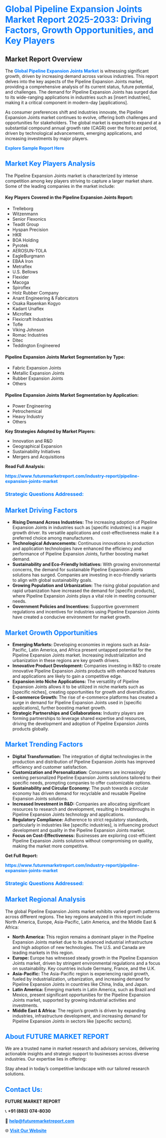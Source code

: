 <h1 style="color: #007BFF;">Global Pipeline Expansion Joints Market Report 2025-2033: Driving Factors, Growth Opportunities, and Key Players</h1>

<section id="overview">
<h2>Market Report Overview</h2>
<p>The <a href="https://www.futuremarketreport.com/industry-report/pipeline-expansion-joints-market" style="color: #007BFF; text-decoration: none;"><strong>Global Pipeline Expansion Joints Market</strong></a> is witnessing significant growth, driven by increasing demand across various industries. This report delves into the key aspects of the Pipeline Expansion Joints market, providing a comprehensive analysis of its current status, future potential, and challenges. The demand for Pipeline Expansion Joints has surged due to its wide-ranging applications in industries such as [insert industries], making it a critical component in modern-day [applications].</p>
<p>As consumer preferences shift and industries innovate, the Pipeline Expansion Joints market continues to evolve, offering both challenges and opportunities for stakeholders. The global market is expected to expand at a substantial compound annual growth rate (CAGR) over the forecast period, driven by technological advancements, emerging applications, and increasing investments by major players.</p>
</section>

<section id="overview">
<p><a href="https://www.futuremarketreport.com/request-sample/reportId=28419" style="color: #007BFF; text-decoration: none;"><strong>Explore Sample Report Here</strong></a></p>
</section>

<section id="key-players">
<h2 style="color: #007BFF;">Market Key Players Analysis</h2>
<p>The Pipeline Expansion Joints market is characterized by intense competition among key players striving to capture a larger market share. Some of the leading companies in the market include:</p>
<h4>Key Players Covered in the Pipeline Expansion Joints Report:</h4>
<ul><li>Trelleborg</li><li>Witzenmann</li><li>Senior Flexonics</li><li>Teadit Group</li><li>Hyspan Precision</li><li>HKR</li><li>BOA Holding</li><li>Pyrotek</li><li>AEROSUN-TOLA</li><li>EagleBurgmann</li><li>EBAA Iron</li><li>Metraflex</li><li>U.S. Bellows</li><li>Flexider</li><li>Macoga</li><li>Spiroflex</li><li>Holz Rubber Company</li><li>Anant Engineering &amp; Fabricators</li><li>Osaka Rasenkan Kogyo</li><li>Kadant Unaflex</li><li>Microflex</li><li>Flexicraft Industries</li><li>Tofle</li><li>Viking Johnson</li><li>Romac Industries</li><li>Ditec</li><li>Teddington Engineered</li></ul>
<h4>Pipeline Expansion Joints Market Segmentation by Type:</h4>
<ul><li>Fabric Expansion Joints</li><li>Metallic Expansion Joints</li><li>Rubber Expansion Joints</li><li>Others</li></ul>

<h4>Pipeline Expansion Joints Market Segmentation by Application:</h4>
<ul><li>Power Engineering</li><li>Petrochemical</li><li>Heavy Industry</li><li>Others</li></ul>
<p><strong>Key Strategies Adopted by Market Players:</strong></p>
<ul>
<li>Innovation and R&D</li>
<li>Geographical Expansion</li>
<li>Sustainability Initiatives</li>
<li>Mergers and Acquisitions</li>
</ul>
</section>

<section>
<p><strong>Read Full Analysis: </strong></p><a href="https://www.futuremarketreport.com/industry-report/pipeline-expansion-joints-market" style="color: #007BFF; text-decoration: none;"><strong>https://www.futuremarketreport.com/industry-report/pipeline-expansion-joints-market</strong></a>
<h3 style="color: #007BFF;">Strategic Questions Addressed:</h3>
</section>

<section id="driving-factors">
<h2 style="color: #007BFF;">Market Driving Factors</h2>
<ul>
<li><strong>Rising Demand Across Industries:</strong> The increasing adoption of Pipeline Expansion Joints in industries such as [specific industries] is a major growth driver. Its versatile applications and cost-effectiveness make it a preferred choice among manufacturers.</li>
<li><strong>Technological Advancements:</strong> Continuous innovations in production and application technologies have enhanced the efficiency and performance of Pipeline Expansion Joints, further boosting market demand.</li>
<li><strong>Sustainability and Eco-Friendly Initiatives:</strong> With growing environmental concerns, the demand for sustainable Pipeline Expansion Joints solutions has surged. Companies are investing in eco-friendly variants to align with global sustainability goals.</li>
<li><strong>Growing Population and Urbanization:</strong> The rising global population and rapid urbanization have increased the demand for [specific products], where Pipeline Expansion Joints plays a vital role in meeting consumer needs.</li>
<li><strong>Government Policies and Incentives:</strong> Supportive government regulations and incentives for industries using Pipeline Expansion Joints have created a conducive environment for market growth.</li>
</ul>
</section>

<section id="growth-opportunities">
<h2 style="color: #007BFF;">Market Growth Opportunities</h2>
<ul>
<li><strong>Emerging Markets:</strong> Developing economies in regions such as Asia-Pacific, Latin America, and Africa present untapped potential for the Pipeline Expansion Joints market. Increasing industrialization and urbanization in these regions are key growth drivers.</li>
<li><strong>Innovative Product Development:</strong> Companies investing in R&D to create innovative Pipeline Expansion Joints products with enhanced features and applications are likely to gain a competitive edge.</li>
<li><strong>Expansion into Niche Applications:</strong> The versatility of Pipeline Expansion Joints allows it to be utilized in niche markets such as [specific niches], creating opportunities for growth and diversification.</li>
<li><strong>E-commerce Growth:</strong> The rise of e-commerce platforms has created a surge in demand for Pipeline Expansion Joints used in [specific applications], further boosting market growth.</li>
<li><strong>Strategic Partnerships and Collaborations:</strong> Industry players are forming partnerships to leverage shared expertise and resources, driving the development and adoption of Pipeline Expansion Joints products globally.</li>
</ul>
</section>

<section id="trending-factors">
<h2 style="color: #007BFF;">Market Trending Factors</h2>
<ul>
<li><strong>Digital Transformation:</strong> The integration of digital technologies in the production and distribution of Pipeline Expansion Joints has improved efficiency and customer satisfaction.</li>
<li><strong>Customization and Personalization:</strong> Consumers are increasingly seeking personalized Pipeline Expansion Joints solutions tailored to their specific needs, prompting companies to offer customizable options.</li>
<li><strong>Sustainability and Circular Economy:</strong> The push towards a circular economy has driven demand for recyclable and reusable Pipeline Expansion Joints solutions.</li>
<li><strong>Increased Investment in R&D:</strong> Companies are allocating significant resources to research and development, resulting in breakthroughs in Pipeline Expansion Joints technology and applications.</li>
<li><strong>Regulatory Compliance:</strong> Adherence to strict regulatory standards, particularly in industries like [specific industries], is influencing product development and quality in the Pipeline Expansion Joints market.</li>
<li><strong>Focus on Cost-Effectiveness:</strong> Businesses are exploring cost-efficient Pipeline Expansion Joints solutions without compromising on quality, making the market more competitive.</li>
</ul>
</section>

<section>
<p><strong>Get Full Report: </strong></p><a href="https://www.futuremarketreport.com/industry-report/pipeline-expansion-joints-market" style="color: #007BFF; text-decoration: none;"><strong>https://www.futuremarketreport.com/industry-report/pipeline-expansion-joints-market</strong></a>
<h3 style="color: #007BFF;">Strategic Questions Addressed:</h3>
</section>


<section id="regional-analysis">
<h2 style="color: #007BFF;">Market Regional Analysis</h2>
<p>The global Pipeline Expansion Joints market exhibits varied growth patterns across different regions. The key regions analyzed in this report include North America, Europe, Asia-Pacific, Latin America, and the Middle East & Africa:</p>
<ul>
<li><strong>North America:</strong> This region remains a dominant player in the Pipeline Expansion Joints market due to its advanced industrial infrastructure and high adoption of new technologies. The U.S. and Canada are leading markets in this region.</li>
<li><strong>Europe:</strong> Europe has witnessed steady growth in the Pipeline Expansion Joints market, driven by stringent environmental regulations and a focus on sustainability. Key countries include Germany, France, and the U.K.</li>
<li><strong>Asia-Pacific:</strong> The Asia-Pacific region is experiencing rapid growth, fueled by industrialization, urbanization, and increasing demand for Pipeline Expansion Joints in countries like China, India, and Japan.</li>
<li><strong>Latin America:</strong> Emerging markets in Latin America, such as Brazil and Mexico, present significant opportunities for the Pipeline Expansion Joints market, supported by growing industrial activities and investments.</li>
<li><strong>Middle East & Africa:</strong> The region’s growth is driven by expanding industries, infrastructure development, and increasing demand for Pipeline Expansion Joints in sectors like [specific sectors].</li>
</ul>
</section>

<footer>
<h2 style="color: #007BFF;">About FUTURE MARKET REPORT</h2>
<p>We are a trusted name in market research and advisory services, delivering actionable insights and strategic support to businesses across diverse industries. Our expertise lies in offering:</p>

<p>Stay ahead in today’s competitive landscape with our tailored research solutions.</p>

<h2 style="color: #007BFF;">Contact Us:</h2>
<p><strong>FUTURE MARKET REPORT</strong></p>
<p>📞 <strong>+91 (883) 074-8030</strong></p>
<p>📧 <strong><a href="mailto:help@futuremarketreport.com" style="color: #007BFF;">help@futuremarketreport.com</a></strong></p>
<p>🌐 <strong><a href="https://www.futuremarketreport.com/" style="color: #007BFF;">Visit Our Website</a></strong></p>
</footer>